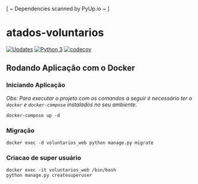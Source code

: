 [ ~ Dependencies scanned by PyUp.io ~ ]

# atados-voluntarios

[![Updates](https://pyup.io/repos/github/alvesgabriel/atados-voluntarios/shield.svg)](https://pyup.io/repos/github/alvesgabriel/atados-voluntarios/)
[![Python 3](https://pyup.io/repos/github/alvesgabriel/atados-voluntarios/python-3-shield.svg)](https://pyup.io/repos/github/alvesgabriel/atados-voluntarios/)
[![codecov](https://codecov.io/gh/alvesgabriel/atados-voluntarios/branch/main/graph/badge.svg)](https://codecov.io/gh/alvesgabriel/atados-voluntarios)


## Rodando Aplicação com o Docker

### Iniciando Aplicação

*Obs: Para executar o projeto com os comandos a seguir é necessário ter o `docker` e `docker-compose` instalados no seu ambiente.*

```shell
docker-compose up -d
```

### Migração

```shell
docker exec -d voluntarios_web python manage.py migrate
```

### Criacao de super usuário

```shell
docker exec -it voluntarios_web /bin/bash
python manage.py createsuperuser
```
